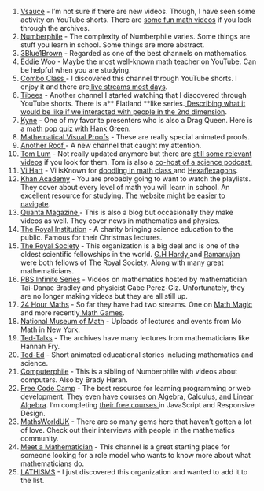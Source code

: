 
1. [Vsauce](https://www.youtube.com/user/Vsauce/videos) - I’m not sure if there are new videos. Though, I have seen some activity on YouTube shorts. There are [some fun math videos](https://www.youtube.com/watch?v=SrU9YDoXE88) if you look through the archives. 
2. [Numberphile](https://www.youtube.com/@numberphile) - The complexity of Numberphile varies. Some things are stuff you learn in school. Some things are more abstract. 
3. [3Blue1Brown](https://www.youtube.com/@3blue1brown) - Regarded as one of the best channels on mathematics. 
4. [Eddie Woo](https://www.youtube.com/@misterwootube) - Maybe the most well-known math teacher on YouTube. Can be helpful when you are studying. 
5. [Combo Class ](https://www.youtube.com/@ComboClass)- I discovered this channel through YouTube shorts. I enjoy it and there are[ live streams most days](https://www.youtube.com/@Domotro). 
6. [Tibees](https://www.youtube.com/@tibees/videos) - Another channel I started watching that I discovered through YouTube shorts. There is a** Flatland **like series.[ Describing what it would be like if we interacted with people in the 2nd dimension](https://www.youtube.com/shorts/wLVLFnJ5thM).
7.  [Kyne](https://www.youtube.com/@onlinekyne) - One of my favorite presenters who is also a Drag Queen. Here is a [math pop quiz with Hank Green](https://www.youtube.com/shorts/Tvka3GcO2-Q).
8. [Mathematical Visual Proofs](https://www.youtube.com/@MathVisualProofs) - These are really special animated proofs. 
9. [Another Roof ](https://www.youtube.com/@AnotherRoof)- A new channel that caught my attention.
10. [Tom Lum](https://www.youtube.com/@TomLumPerson/featured) - Not really updated anymore but there are [still some relevant videos](https://www.youtube.com/shorts/zaGrz-OEX90) if you look for them. Tom is also a [co-host of a science podcast.](https://podcasts.apple.com/my/podcast/lets-learn-everything/id1587816694)
11. [Vi Hart](https://www.youtube.com/@Vihart) - Vi isKnown for [doodling in math class ](https://www.youtube.com/watch?v=Oc8sWN_jNF4)and [Hexaflexagons](https://www.youtube.com/watch?v=Svq2Kscmmwc). 
12. [Khan Academy](https://www.youtube.com/@khanacademy) - You are probably going to want to watch the playlists. They cover about every level of math you will learn in school. An excellent resource for studying. [The website might be easier to navigate](https://www.khanacademy.org/).
13. [Quanta Magazine ](https://www.youtube.com/@QuantaScienceChannel)- This is also a blog but occasionally they make videos as well. They cover news in mathematics and physics. 
14. [The Royal Institution](https://www.youtube.com/@TheRoyalInstitution) - A charity bringing science education to the public. Famous for their Christmas lectures. 
15. [The Royal Society](https://www.youtube.com/@royalsociety/) - This organization is a big deal and is one of the oldest scientific fellowships in the world. [G.H Hardy ](https://catalogues.royalsociety.org/CalmView/Record.aspx?src=CalmView.Persons&id=NA7978&pos=2)and [Ramanujan](https://catalogues.royalsociety.org/CalmView/Record.aspx?src=CalmView.Persons&id=NA6640&pos=1) were both fellows of The Royal Society. Along with many great mathematicians. 
16. [PBS Infinite Series](https://www.youtube.com/@pbsinfiniteseries) - Videos on mathematics hosted by mathematician Tai-Danae Bradley and physicist Gabe Perez-Giz. Unfortunately, they are no longer making videos but they are all still up. 
17. [24 Hour Maths](https://www.youtube.com/@24hmaths) - So far they have had two streams. One on [Math Magic](https://24hourmaths.com/magic) and more recently[ Math Games](https://beautyofmathematics.com/watching-24-hour-maths-stream-about-math-games/). 
18. [National Museum of Math](https://www.youtube.com/@MuseumOfMathematics/videos) - Uploads of lectures and events from Mo Math in New York. 
19. [Ted-Talks](https://www.youtube.com/@TEDx) - The archives have many lectures from mathematicians like Hannah Fry.  
20. [Ted-Ed](https://www.youtube.com/@TEDEd) - Short animated educational stories including mathematics and science. 
21. [Computerphile](https://www.youtube.com/@Computerphile) - This is a sibling of Numberphile with videos about computers. Also by Brady Haran.
22. [Free Code Camp](https://www.youtube.com/freecodecamp) - The best resource for learning programming or web development. They even [have courses on Algebra, Calculus, and Linear Algebra](https://www.youtube.com/watch?v=LwCRRUa8yTU&list=PLWKjhJtqVAbl5SlE6aBHzUVZ1e6q1Wz0v). I’m completing [their free courses ](https://www.freecodecamp.org/)in JavaScript and Responsive Design. 
23. [MathsWorldUK](https://www.youtube.com/channel/UCCUvIrSlmaSf1ypg3dZrUgA) - There are so many gems here that haven’t gotten a lot of love. Check out their interviews with people in the mathematics community. 
24. [Meet a Mathematician](https://www.youtube.com/@meetamathematician7211/f) - This channel is a great starting place for someone looking for a role model who wants to know more about what mathematicians do.
25. [LATHISMS](https://www.youtube.com/@lathisms9662) - I just discovered this organization and wanted to add it to the list.
